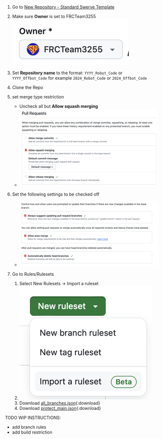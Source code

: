 1. Go to [New Repository - Standard Swerve Template](https://github.com/organizations/FRCTeam3255/repositories/new?template_name=Standard_Swerve_Code&template_owner=FRCTeam3255)
2. Make sure **Owner** is set to FRCTeam3255
   ![alt text](../.images/Software/Creating_new_Robot_Project/image.png)
3. Set **Repository name** to the format: `YYYY_Robot_Code` or `YYYY_Offbot_Code` for example `2024_Robot_Code` or `2024_Offbot_Code`
4. Clone the Repo
5. set merge type restriction
   - Uncheck all but **Allow squash merging**
   - ![alt text](../.images/Software/Creating_new_Robot_Project/image-1.png)

6. Set the following settings to be checked off
   - ![alt text](../.images/Software/Creating_new_Robot_Project/image-2.png)

7. Go to Rules/Rulesets
   1. Select New Rulesets -> Import a ruleset
   2. ![alt text](../.images/Software/Creating_new_Robot_Project/image3.png)
   3. Download [all_branches.json](https://raw.githubusercontent.com/FRCTeam3255/Wiki/main/.downloads/rulesets/all_branches.json){:download}
   4. Download [protect_main.json](https://raw.githubusercontent.com/FRCTeam3255/Wiki/main/.downloads/rulesets/protect_main.json){:download}

TODO WIP INSTRUCTIONS:

- add branch rules
- add build restriction
